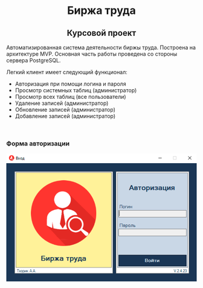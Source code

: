 <h1 align="center">Биржа труда</a> 
<h2 align="center">Курсовой проект</h2>
 
<p>Автоматизированная система деятельности биржы труда. Построена на архитектуре MVP. Основная часть работы проведена со стороны сервера PostgreSQL.</p>
<p>Легкий клиент имеет следующий функционал:</p>
<ul>
 <li>Авторизация при помощи логина и пароля</li>
 <li>Просмотр системных таблиц (администратор)</li>
 <li>Просмотр всех таблиц (все пользователи)</li>
 <li>Удаление записей (администратор)</li>
 <li>Обновление записей (администратор)</li>
 <li>Добавление записей (администратор)</li>
</ul>
<br>
<h3>Форма авторизации</h3>
<img src="./ExchangeProject/Resources/logForm.png" alt="Лоин форма">

